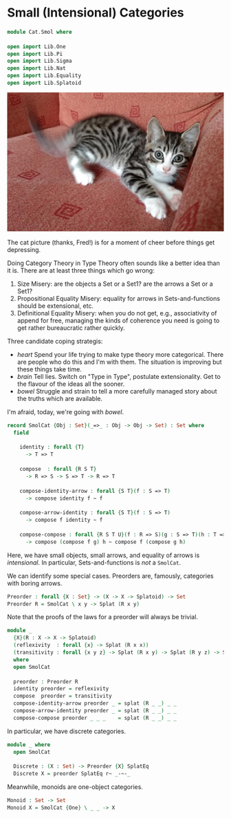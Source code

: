 Small (Intensional) Categories
==============================

```agda
module Cat.Smol where

open import Lib.One
open import Lib.Pi
open import Lib.Sigma
open import Lib.Nat
open import Lib.Equality
open import Lib.Splatoid
```

![A smol cat](../CS410-19/Lec/pomeloSmol.jpg?raw=true)

The cat picture (thanks, Fred!) is for a moment of cheer before things get depressing.

Doing Category Theory in Type Theory often sounds like a better idea than it
is. There are at least three things which go wrong:

1. Size Misery: are the objects a Set or a Set1? are the arrows a Set or a Set1?
2. Propositional Equality Misery: equality for arrows in Sets-and-functions should be extensional, etc.
3. Definitional Equality Misery: when you do not get, e.g., associativity of append for free, managing the kinds of coherence you need is going to get rather bureaucratic rather quickly.

Three candidate coping strategis:

* *heart* Spend your life trying to make type theory more categorical. There are people who do this and I'm with them. The situation is improving but these things take time.
* *brain* Tell lies. Switch on "Type in Type", postulate extensionality. Get to the flavour of the ideas all the sooner.
* *bowel* Struggle and strain to tell a more carefully managed story about the truths which are available.

I'm afraid, today, we're going with *bowel*.

```agda
record SmolCat {Obj : Set}(_=>_ : Obj -> Obj -> Set) : Set where
  field

    identity : forall {T}
      -> T => T

    compose  : forall {R S T}
      -> R => S -> S => T -> R => T

    compose-identity-arrow : forall {S T}(f : S => T)
      -> compose identity f ~ f

    compose-arrow-identity : forall {S T}(f : S => T)
      -> compose f identity ~ f

    compose-compose : forall {R S T U}(f : R => S)(g : S => T)(h : T => U)
      -> compose (compose f g) h ~ compose f (compose g h)
```

Here, we have small objects, small arrows, and equality of arrows
is *intensional*. In particular, Sets-and-functions is *not* a `SmolCat`.

We can identify some special cases. Preorders are, famously, categories
with boring arrows.

```agda
Preorder : forall {X : Set} -> (X -> X -> Splatoid) -> Set
Preorder R = SmolCat \ x y -> Splat (R x y)
```

Note that the proofs of the laws for a preorder will always be trivial.

```agda
module _
  {X}(R : X -> X -> Splatoid)
  (reflexivity  : forall {x} -> Splat (R x x))
  (transitivity : forall {x y z} -> Splat (R x y) -> Splat (R y z) -> Splat (R x z))
  where
  open SmolCat
  
  preorder : Preorder R
  identity preorder = reflexivity
  compose  preorder = transitivity
  compose-identity-arrow preorder _ = splat (R _ _) _ _
  compose-arrow-identity preorder _ = splat (R _ _) _ _
  compose-compose preorder _ _ _    = splat (R _ _) _ _
```

In particular, we have discrete categories.

```agda
module _ where
  open SmolCat
  
  Discrete : (X : Set) -> Preorder {X} SplatEq
  Discrete X = preorder SplatEq r~ _-~-_
```

Meanwhile, monoids are one-object categories.

```agda
Monoid : Set -> Set
Monoid X = SmolCat {One} \ _ _ -> X
```

